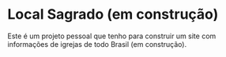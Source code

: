 # Local Sagrado (em construção)
Este é um projeto pessoal que tenho para construir um site com informações de igrejas de todo Brasil (em construção).

